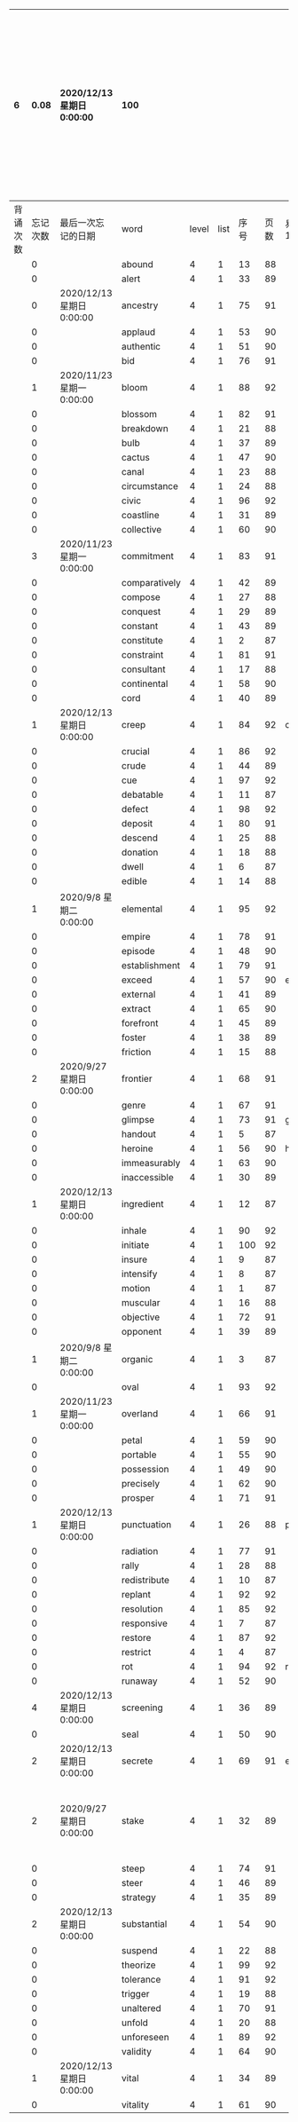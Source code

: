 |6|0.08|2020/12/13 星期日 0:00:00|100||||||||本行表示本列表背诵次数，最后一次遗忘率和最后一次背诵时间|
|:--|:--|:--|:--|:--|:--|:--|:--|:--|:--|:--|:--|
|背诵次数|忘记次数|最后一次忘记的日期|word|level|list|序号|页数|易混淆1|易混淆2|助记备注||
||0||abound|4|1|13|88|||||
||0||alert|4|1|33|89|||||
||0|2020/12/13 星期日 0:00:00|ancestry|4|1|75|91|||||
||0||applaud|4|1|53|90|||||
||0||authentic|4|1|51|90|||||
||0||bid|4|1|76|91|||||
||1|2020/11/23 星期一 0:00:00|bloom|4|1|88|92|||||
||0||blossom|4|1|82|91|||||
||0||breakdown|4|1|21|88|||||
||0||bulb|4|1|37|89|||||
||0||cactus|4|1|47|90|||||
||0||canal|4|1|23|88|||||
||0||circumstance|4|1|24|88|||||
||0||civic|4|1|96|92|||||
||0||coastline|4|1|31|89|||||
||0||collective|4|1|60|90|||||
||3|2020/11/23 星期一 0:00:00|commitment|4|1|83|91|||||
||0||comparatively|4|1|42|89|||||
||0||compose|4|1|27|88|||||
||0||conquest|4|1|29|89|||||
||0||constant|4|1|43|89|||||
||0||constitute|4|1|2|87|||||
||0||constraint|4|1|81|91|||||
||0||consultant|4|1|17|88|||||
||0||continental|4|1|58|90|||||
||0||cord|4|1|40|89|||||
||1|2020/12/13 星期日 0:00:00|creep|4|1|84|92|cripple||||
||0||crucial|4|1|86|92|||||
||0||crude|4|1|44|89|||||
||0||cue|4|1|97|92|||||
||0||debatable|4|1|11|87|||||
||0||defect|4|1|98|92|||||
||0||deposit|4|1|80|91|||||
||0||descend|4|1|25|88|||||
||0||donation|4|1|18|88|||||
||0||dwell|4|1|6|87|||||
||0||edible|4|1|14|88|||||
||1|2020/9/8 星期二 0:00:00|elemental|4|1|95|92|||||
||0||empire|4|1|78|91|||||
||0||episode|4|1|48|90|||||
||0||establishment|4|1|79|91|||||
||0||exceed|4|1|57|90|excess||||
||0||external|4|1|41|89|||||
||0||extract|4|1|65|90|||||
||0||forefront|4|1|45|89|||||
||0||foster|4|1|38|89|||||
||0||friction|4|1|15|88|||||
||2|2020/9/27 星期日 0:00:00|frontier|4|1|68|91|||||
||0||genre|4|1|67|91|||||
||0||glimpse|4|1|73|91|glance|glaze|||
||0||handout|4|1|5|87|||||
||0||heroine|4|1|56|90|heroin||||
||0||immeasurably|4|1|63|90|||||
||0||inaccessible|4|1|30|89|||||
||1|2020/12/13 星期日 0:00:00|ingredient|4|1|12|87|||||
||0||inhale|4|1|90|92|||||
||0||initiate|4|1|100|92|||||
||0||insure|4|1|9|87|||||
||0||intensify|4|1|8|87|||||
||0||motion|4|1|1|87|||||
||0||muscular|4|1|16|88|||||
||0||objective|4|1|72|91|||||
||0||opponent|4|1|39|89|||||
||1|2020/9/8 星期二 0:00:00|organic|4|1|3|87|||organ||
||0||oval|4|1|93|92|||||
||1|2020/11/23 星期一 0:00:00|overland|4|1|66|91|||||
||0||petal|4|1|59|90|||||
||0||portable|4|1|55|90|||||
||0||possession|4|1|49|90|||||
||0||precisely|4|1|62|90|||||
||0||prosper|4|1|71|91|||||
||1|2020/12/13 星期日 0:00:00|punctuation|4|1|26|88|punch|acupuncture|puncture||
||0||radiation|4|1|77|91|||||
||0||rally|4|1|28|88|||||
||0||redistribute|4|1|10|87|||||
||0||replant|4|1|92|92|||||
||0||resolution|4|1|85|92|||||
||0||responsive|4|1|7|87|||||
||0||restore|4|1|87|92|||||
||0||restrict|4|1|4|87|||||
||0||rot|4|1|94|92|root||||
||0||runaway|4|1|52|90|||||
||4|2020/12/13 星期日 0:00:00|screening|4|1|36|89|||||
||0||seal|4|1|50|90|||||
||2|2020/12/13 星期日 0:00:00|secrete|4|1|69|91|excrete||||
||2|2020/9/27 星期日 0:00:00|stake|4|1|32|89|||at stake 危如累卵；处于危险中；在紧要关头||
||0||steep|4|1|74|91|||||
||0||steer|4|1|46|89|||||
||0||strategy|4|1|35|89|||||
||2|2020/12/13 星期日 0:00:00|substantial|4|1|54|90|||||
||0||suspend|4|1|22|88|||||
||0||theorize|4|1|99|92|||||
||0||tolerance|4|1|91|92|||||
||0||trigger|4|1|19|88|||||
||0||unaltered|4|1|70|91|||||
||0||unfold|4|1|20|88|||||
||0||unforeseen|4|1|89|92|||||
||0||validity|4|1|64|90|||||
||1|2020/12/13 星期日 0:00:00|vital|4|1|34|89|||||
||0||vitality|4|1|61|90|||||
